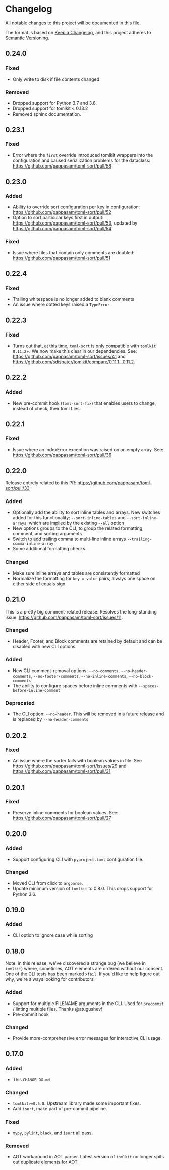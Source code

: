 # Changelog

All notable changes to this project will be documented in this file.

The format is based on [Keep a Changelog](https://keepachangelog.com/en/1.0.0/), and this project adheres to [Semantic Versioning](https://semver.org/spec/v2.0.0.html).

## 0.24.0

### Fixed

- Only write to disk if file contents changed

### Removed

- Dropped support for Python 3.7 and 3.8.
- Dropped support for tomlkit < 0.13.2
- Removed sphinx documentation.

## 0.23.1

### Fixed

- Error where the `first` override introduced tomlkit wrappers into the configuration and caused serialization problems for the dataclass: <https://github.com/pappasam/toml-sort/pull/58>

## 0.23.0

### Added

- Ability to override sort configuration per key in configuration: <https://github.com/pappasam/toml-sort/pull/52>
- Option to sort particular keys first in output: <https://github.com/pappasam/toml-sort/pull/53>, updated by <https://github.com/pappasam/toml-sort/pull/54>

### Fixed

- Issue where files that contain only comments are doubled: <https://github.com/pappasam/toml-sort/pull/51>

## 0.22.4

### Fixed

- Trailing whitespace is no longer added to blank comments
- An issue where dotted keys raised a `TypeError`

## 0.22.3

### Fixed

- Turns out that, at this time, `toml-sort` is only compatible with `tomlkit` `0.11.2`+. We now make this clear in our dependencies. See: <https://github.com/pappasam/toml-sort/issues/41> and <https://github.com/sdispater/tomlkit/compare/0.11.1...0.11.2>.

## 0.22.2

### Added

- New pre-commit hook (`toml-sort-fix`) that enables users to change, instead of check, their toml files.

## 0.22.1

### Fixed

- Issue where an IndexError exception was raised on an empty array. See: <https://github.com/pappasam/toml-sort/pull/36>

## 0.22.0

Release entirely related to this PR: <https://github.com/pappasam/toml-sort/pull/33>

### Added

- Optionally add the ability to sort inline tables and arrays. New switches added for this functionality: `--sort-inline-tables` and `--sort-inline-arrays`, which are implied by the existing `--all` option
- New options groups to the CLI, to group the related formatting, comment, and sorting arguments
- Switch to add trailing comma to multi-line inline arrays `--trailing-comma-inline-array`
- Some additional formatting checks

### Changed

- Make sure inline arrays and tables are consistently formatted
- Normalize the formatting for `key = value` pairs, always one space on either side of equals sign

## 0.21.0

This is a pretty big comment-related release. Resolves the long-standing issue: <https://github.com/pappasam/toml-sort/issues/11>.

### Changed

- Header, Footer, and Block comments are retained by default and can be disabled with new CLI options.

### Added

- New CLI comment-removal options: `--no-comments`, `--no-header-comments`, `--no-footer-comments`, `--no-inline-comments`, `--no-block-comments`
- The ability to configure spaces before inline comments with `--spaces-before-inline-comment`

### Deprecated

- The CLI option: `--no-header`. This will be removed in a future release and is replaced by `--no-header-comments`

## 0.20.2

### Fixed

- An issue where the sorter fails with boolean values in file. See <https://github.com/pappasam/toml-sort/issues/29> and <https://github.com/pappasam/toml-sort/pull/31>

## 0.20.1

### Fixed

- Preserve inline comments for boolean values. See: <https://github.com/pappasam/toml-sort/pull/27>

## 0.20.0

### Added

- Support configuring CLI with `pyproject.toml` configuration file.

### Changed

- Moved CLI from click to `argparse`.
- Update minimum version of `tomlkit` to 0.8.0. This drops support for Python 3.6.

## 0.19.0

### Added

- CLI option to ignore case while sorting

## 0.18.0

Note: in this release, we've discovered a strange bug (we believe in `tomlkit`) where, sometimes, AOT elements are ordered without our consent. One of the CLI tests has been marked `xfail`. If you'd like to help figure out why, we're always looking for contributors!

### Added

- Support for multiple FILENAME arguments in the CLI. Used for `precommit` / linting multiple files. Thanks @atugushev!
- Pre-commit hook

### Changed

- Provide more-comprehensive error messages for interactive CLI usage.

## 0.17.0

### Added

- This `CHANGELOG.md`

### Changed

- `tomlkit>=0.5.8`. Upstream library made some important fixes.
- Add `isort`, make part of pre-commit pipeline.

### Fixed

- `mypy`, `pylint`, `black`, and `isort` all pass.

### Removed

- AOT workaround in AOT parser. Latest version of `tomlkit` no longer spits out duplicate elements for AOT.
